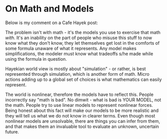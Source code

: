 # On Math and Models

Below is my comment on a Cafe Hayek post:

The problem isn't with math - it's the models you use to exercise that math *with*. It's an inability on the part of people who misuse this stuff to now know what they don't know, they let themselves get lost in the comforts of some formula unaware of what it represents. Any model makes simplifications, the modeler must know what tradeoffs s/he made while using the formula in question.

Hayekian world view is mostly about "simulation" - or rather, is best represented through simulation, which is another form of math. Micro actions adding up to a global set of choices is what mathematics can easily represent.

The world is nonlinear, therefore the models have to reflect this. People incorrectly say "math is bad". No dimwit - what is bad is YOUR MODEL, not the math. People try to use linear models to represent nonlinear forces. Being honest about this fact will make our models to be more realistic and they will tell us what we do not know in clearer terms. Even though most nonlinear models are unsolvable, there are things you can infer from them, and that makes them an invaluable tool to evaluate an unknown, uncertain future.
